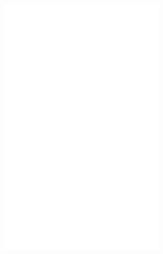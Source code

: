 <div align="center">
	
<img src="container.svg" width="1000" height="800" alt="Click to see the source">
</div>

<br>
<br>
<br>
<br>
<br>
<br>

<!--
**havardekodehode/havardekodehode** is a ✨ _special_ ✨ repository because its `README.md` (this file) appears on your GitHub profile.

  <p>
    🔭 Jobber for tiden med en full-stack app i node.js hvor du får film/serie anbefalinger<br>
    🌱 Fordyper meg i  Node.js, Express, MongoDB for tiden<br>
    💬 &!^~ google, ask me<br>
    📫 How to reach me: <a href="mailto:havardeinarsen@gmail.com">havardeinarsen@gmail.com</a>
  </p>

Here are some ideas to get you started:

-   🔭 I’m currently working on a full stack application, to use my newly aquired skills
-   🌱 I’m currently learning Node.js, express, mongodb atm.
-   👯 I’m looking to collaborate on rad projects😎
-   🤔 I’m looking for help with alot while i manouver the storm of bugs i encounter
-   💬 Ask me about flex 💪
-   📫 How to reach me: havardeinarsen@gmail.com
-   ⚡ Fun fact: I often have nightmares about public static void main(string args[])

![](portrait.webp)



<img align='right' src="portraitSliced-removebg-preview.png" width="250" height="320">
Hei!👋 Jeg heter Håvard og er front-end utvikler.
<p>
 <br>
Er for tiden deltager i Kodehode, hvor vi mesteparten av kurset har jobbet med frontend utvikling og hvor vi nå i innspurten jobber med backend, noe jeg syntes virker veldig spennende, og noe jeg gjerne vil fordype meg mer i.

Som deltager på Kodehode, har jeg iløpet av de siste 6 månedene dyppet tærne mine i Figma, HTML, CSS, Git, JS, TS, React, og nå i innspurten node, express, MongoDB og SQL. Jeg føler meg stødig med disse verktøyene og du kan se hvordan jeg har løst problemer på mine prosjekter i Github.

Gi meg en lyd hvis dette virker interessant. Takk for interessen.

 </p>
-->
